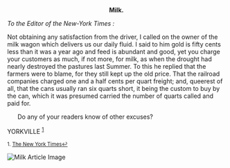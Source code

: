 **<center>Milk.</center>**

*To the Editor of the New-York Times :*

  Not obtaining any satisfaction from the driver, I called on the owner of the milk wagon which delivers us our daily fluid. I said to him gold is fifty cents less than it was a year ago and feed is abundant and good, yet you charge your customers as much, if not more, for milk, as when the drought had nearly destroyed the pastures last Summer. To this he replied that the farmers were to blame, for they still kept up the old price. That the railroad companies charged one and a half cents per quart freight; and, queerest of all, that the cans usually ran six quarts short, it being the custom to buy by the can, which it was presumed carried the number of quarts called and paid for.
  
&nbsp; &nbsp; &nbsp; Do any of your readers know of other excuses?
    
 YORKVILLE
<sup><a href="#fn1" id="ref1">1</a></sup>

<sup id="fn1">1. [The New York Times](https://timesmachine.nytimes.com/timesmachine/1865/07/28/78746783.pdf)<a href="#ref1" title="Jump back to footnote 1 in the text.">↩</a></sup>

![Milk Article Image](..images/ArticleScreenshot.png)
